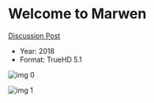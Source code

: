 # Welcome to Marwen

[Discussion Post](https://www.avsforum.com/threads/bass-eq-for-filtered-movies.2995212/post-57838806)

* Year: 2018
* Format: TrueHD 5.1

![img 0](https://i.imgur.com/lEhsuXu.jpg)

![img 1](https://i.imgur.com/r5WOUBz.jpg)

